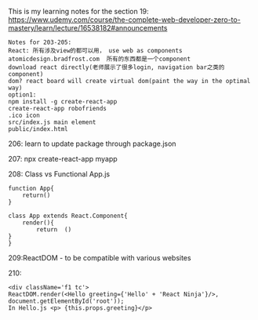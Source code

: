 This is my learning notes for the section 19: https://www.udemy.com/course/the-complete-web-developer-zero-to-mastery/learn/lecture/16538182#announcements

```
Notes for 203-205: 
React: 所有涉及view的都可以用， use web as components 
atomicdesign.bradfrost.com  所有的东西都是一个component  
download react directly(老师展示了很多login, navigation bar之类的component)
dom? react board will create virtual dom(paint the way in the optimal way)
option1:
npm install -g create-react-app 
create-react-app robofriends
.ico icon
src/index.js main element 
public/index.html
```

206: learn to update package through package.json

207: npx create-react-app myapp

208: Class vs Functional App.js

```
function App{
    return()
}

class App extends React.Component{
    render(){
        return  ()
}
}
```

209:ReactDOM - to be compatible with various websites

210:
```
<div className='f1 tc'> 
ReactDOM.render(<Hello greeting={'Hello' + 'React Ninja'}/>, document.getElementById('root'));
In Hello.js <p> {this.props.greeting}</p>
```